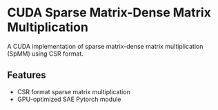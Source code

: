 # CUDA Sparse Matrix-Dense Matrix Multiplication

A CUDA implementation of sparse matrix-dense matrix multiplication (SpMM) using CSR format.

## Features

- CSR format sparse matrix multiplication
- GPU-optimized SAE Pytorch module